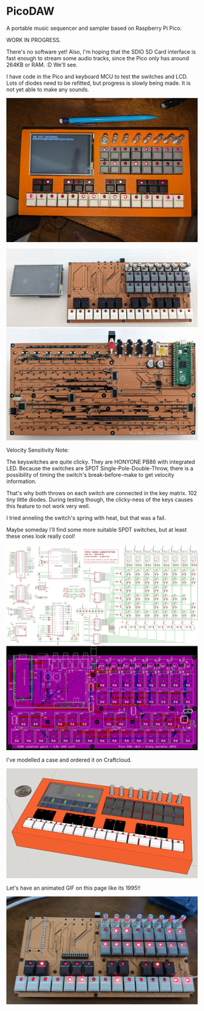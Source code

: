 # PicoDAW
A portable music sequencer and sampler based on Raspberry Pi Pico.  

WORK IN PROGRESS. 

There's no software yet! Also, I'm hoping that the SDIO SD Card interface is fast enough to stream
some audio tracks, since the Pico only has around 264KB or RAM. :D  We'll see.

I have code in the Pico and keyboard MCU to test the switches and LCD. Lots of diodes
need to be refitted, but progress is slowly being made. It is not yet able to make
any sounds.  

![LCD bring-up](https://github.com/caiannello/PicoDAW/blob/main/hardware/lcd_bringup.jpg)

![top](https://github.com/caiannello/PicoDAW/blob/main/hardware/WIP_Top.jpg)
![bottom](https://github.com/caiannello/PicoDAW/blob/main/hardware/WIP_Bottom.jpg)

Velocity Sensitivity Note:

The keyswitches are quite clicky. They are HONYONE PB86 with integrated LED. Because the switches are SPDT Single-Pole-Double-Throw,
there is a possibility of timing the switch's break-before-make to get velocity information.  

That's why both throws on each switch are connected in the key matrix. 102 tiny little diodes.
During testing though, the clicky-ness of the keys causes this feature to not work very well. 

I tried anneling the switch's spring with heat, but that was a fail. 

Maybe someday I'll find some more suitable SPDT switches, but at least these ones look really cool!

![schematic](https://github.com/caiannello/PicoDAW/blob/main/hardware/pico_daw_schematic_v0.3.png)
![layout](https://github.com/caiannello/PicoDAW/blob/main/hardware/pico_daw_layout_v0.3.png)

I've modelled a case and ordered it on Craftcloud.

![case design](https://github.com/caiannello/PicoDAW/blob/main/sketchup_3D/orange_case.png)

Let's have an animated GIF on this page like its 1995!!

![blinky](https://github.com/caiannello/PicoDAW/blob/main/hardware/pico_daw_leds.gif)
